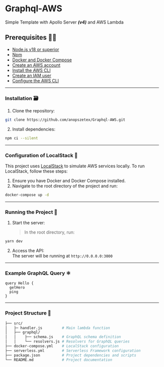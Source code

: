 # Graphql-AWS

Simple Template with Apollo Server **_(v4)_** and AWS Lambda

## Prerequisites 👨‍💻

- [Node.js v18 or superior](https://nodejs.org/en/download/)
- [Npm](https://docs.npmjs.com/cli/v8/commands/npm-install)
- [Docker and Docker Compose](https://docs.docker.com/compose/install/)
- [Create an AWS account](https://aws.amazon.com/free)
- [Install the AWS CLI](https://docs.aws.amazon.com/cli/latest/userguide/getting-started-install.html)
- [Create an IAM user](https://docs.aws.amazon.com/cli/latest/userguide/cli-chap-configure.html#cli-configure-quickstart-creds-create)
- [Configure the AWS CLI](https://docs.aws.amazon.com/cli/latest/userguide/cli-chap-configure.html#cli-configure-quickstart-config)

---

### Installation 🗃️

1. Clone the repository:

```bash
git clone https://github.com/anopszetex/Graphql-AWS.git
```

2. Install dependencies:

```bash
npm ci --silent
```

---

### Configuration of LocalStack 🐳

This project uses [LocalStack](https://localstack.cloud/) to simulate AWS services locally. To run LocalStack, follow these steps:

1. Ensure you have Docker and Docker Compose installed.
2. Navigate to the root directory of the project and run:

```bash
docker-compose up -d
```

---

### Running the Project 🚀

1. Start the server:
   > In the root directory, run:

```bash
yarn dev
```

2. Access the API:<br>
   The server will be running at `http://0.0.0.0:3000`

---

### Example GraphQL Query ⚛️

```gql
query Hello {
  getHero
  ping
}
```

---

### Project Structure 🧱

```bash
├── src/
│   ├─ handler.js         # Main lambda function
│   ├── graphql/
│   │    ├── schema.js    # GraphQL schema definition
│   │    └── resolvers.js # Resolvers for GraphQL queries
├── docker-compose.yml    # LocalStack configuration
├── serverless.yml        # Serverless Framework configuration
├── package.json          # Project dependencies and scripts
└── README.md             # Project documentation
```
